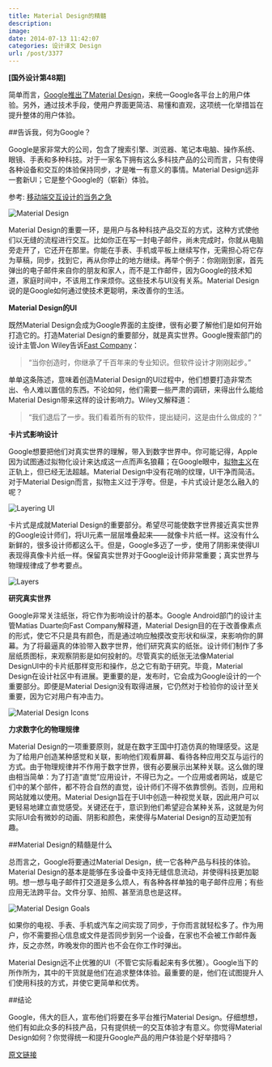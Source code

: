 ```yaml
---
title: Material Design的精髓
description: 
image: 
date: 2014-07-13 11:42:07
categories: 设计译文 Design
url: /post/3377
---
```


**[国外设计第48期]**

简单而言，[Google推出了Material Design](http://www.google.com/design/)，来统一Google各平台上的用户体验。另外，通过技术手段，使用户界面更简洁、易懂和直观，这项统一化举措旨在提升整体的用户体验。

##告诉我，何为Google？

Google是家非常大的公司，包含了搜索引擎、浏览器、笔记本电脑、操作系统、眼镜、手表和多种科技。对于一家名下拥有这么多科技产品的公司而言，只有使得各种设备和交互的体验保持同步，才是唯一有意义的事情。Material Design远非一套新UI；它是整个Google的（崭新）体验。

参考: [移动端交互设计的当务之急](http://designmodo.com/interactive-mobile-design/)

![Material Design](http://designmodo.com/wp-content/uploads/2014/07/material-design.jpg)

Material Design的重要一环，是用户与各种科技产品交互的方式，这种方式使他们以无缝的流程进行交互。比如你正在写一封电子邮件，尚未完成时，你就从电脑旁走开了，它还开在那里。你能在手表、手机或平板上继续写作，无需担心将它存为草稿，同步，找到它，再从你停止的地方继续。再举个例子：你刚刚到家，首先弹出的电子邮件来自你的朋友和家人，而不是工作邮件，因为Google的技术知道，家庭时间中，不该用工作来烦你。这些技术与UI没有关系。Material Design说的是Google如何通过使技术更聪明，来改善你的生活。

**Material Design的UI**

既然Material Design会成为Google界面的主旋律，很有必要了解他们是如何开始打造它的。打造Material Design的重要部分，就是真实世界。Google搜索部门的设计主管Jon Wiley告诉[Fast Company](http://www.fastcodesign.com/3032463/what-is-google)：

> “当你创造时，你继承了千百年来的专业知识。但软件设计才刚刚起步。”

单单这条陈述，意味着创造Material Design的UI过程中，他们想要打造非常杰出、令人难以置信的东西。不论如何，他们需要一些严肃的调研，来得出什么能给Material Design带来这样的设计影响力。Wiley又解释道：

> “我们退后了一步。我们看着所有的软件，提出疑问，这是由什么做成的？”

**卡片式影响设计**

Google想要把他们对真实世界的理解，带入到数字世界中。你可能记得，Apple因为试图通过拟物化设计来达成这一点而声名狼藉；在Google眼中，[拟物主义](http://designmodo.com/skeuomorphism-ui-design/)在正轨上，但已经无法超越。Material Design中没有花哨的纹理，UI干净而简洁。对于Material Design而言，拟物主义过于浮夸。但是，卡片式设计是怎么融入的呢？

![Layering UI](http://designmodo.com/wp-content/uploads/2014/07/layering.png)

卡片式是成就Material Design的重要部分。希望尽可能使数字世界接近真实世界的Google设计师们，将UI元素一层层堆叠起来——就像卡片纸一样。这没有什么新鲜的，很多设计师都这么干。但是，Google多迈了一步，使用了阴影来使得UI表现得真像卡片纸一样。保留真实世界对于Google设计师非常重要；真实世界与物理规律成了参考要点。

![Layers](http://designmodo.com/wp-content/uploads/2014/07/layers.png)

**研究真实世界**

Google非常关注纸张，将它作为影响设计的基本。Google Android部门的设计主管Matias Duarte向Fast Company解释道，Material Design目的在于改善像素点的形式，使它不只是具有颜色，而是通过响应触摸改变形状和纵深，来影响你的屏幕。为了将最逼真的体验带入数字世界，他们研究真实的纸张。设计师们制作了多层纸质图标，来观察阴影是如何投射的。尽管真实的纸张无法像Material DesignUI中的卡片纸那样变形和操作，总之它有助于研究。毕竟，Material Design在设计社区中有进展。更重要的是，发布时，它会成为Google设计的一个重要部分。即便是Material Design没有取得进展，它仍然对于检验你的设计至关重要，因为它对用户有冲击力。

![Material Design Icons](http://designmodo.com/wp-content/uploads/2014/07/icons.jpg)

**力求数字化的物理规律**

Material Design的一项重要原则，就是在数字王国中打造仿真的物理感受。这是为了给用户创造某种感觉和关联，影响他们观看屏幕、看待各种应用交互与运行的方式。由于物理规律并不作用于数字世界，很有必要展示出某种关联。这么做的理由相当简单：为了打造“直觉”应用设计，不得已为之。一个应用或者网站，或是它们中的某个部件，都不符合自然的直觉，设计师们不得不依靠惯例。否则，应用和网站就难以使用。Material Design旨在于UI中创造一种视觉关联，因此用户可以更轻易地建立直觉感受。关键还在于，意识到他们希望迎合某种关系，这就是为何实际UI会有微妙的动画、阴影和颜色，来使得与Material Design的互动更加有趣。

##Material Design的精髓是什么

总而言之，Google将要通过Material Design，统一它各种产品与科技的体验。Material Design的基本是能够在多设备中支持无缝信息流动，并使得科技更加聪明。想一想与电子邮件打交道是多么烦人，有各种各样单独的电子邮件应用；有些应用无法跨平台。文件分享、拍照、甚至消息也是这样。

![Material Design Goals](http://designmodo.com/wp-content/uploads/2014/07/materialdesign-goals.png)

如果你的电视、手表、手机或汽车之间实现了同步，于你而言就轻松多了。作为用户，你不需要担心信息或文件是否同步到另一个设备，在家也不会被工作邮件轰炸，反之亦然，昨晚发你的图片也不会在你工作时弹出。

Material Design远不止优雅的UI（不管它实际看起来有多优雅）。Google当下的所作所为，其中的干货就是他们在追求整体体验。最重要的是，他们在试图提升人们使用科技的方式，并使它更简单和优秀。

##结论

Google，伟大的巨人，宣布他们将要在多平台推行Material Design。仔细想想，他们有如此众多的科技产品，只有提供统一的交互体验才有意义。你觉得Material Design如何？你觉得统一和提升Google产品的用户体验是个好举措吗？

[原文链接](http://designmodo.com/material-design/)